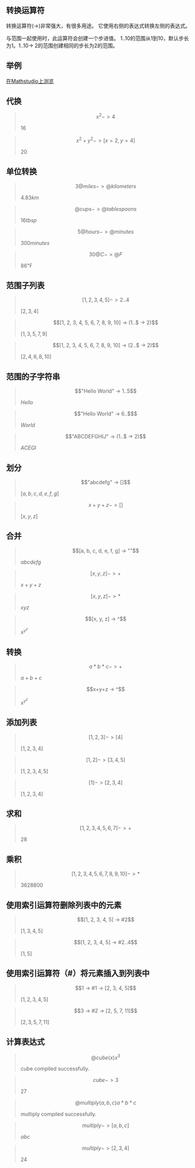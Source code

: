 ## 转换运算符

转换运算符(->)非常强大，有很多用途。 它使用右侧的表达式转换左侧的表达式。

与范围一起使用时，此运算符会创建一个步进值。 1..10的范围从1到10，默认步长为1。1..10-> 2的范围创建相同的步长为2的范围。


## 举例

[在Mathstudio上浏览](http://mathstud.io/?input[0]=eF4yIC0%2BIDQ%3D&input[1]=eF4yK3leMiAtPiBbeD0yLHk9NF0%3D&input[2]=M0BtaWxlcyAtPiBAa2lsb21ldGVycw%3D%3D&input[3]=QGN1cHMgLT4gQHRhYmxlc3Bvb25z&input[4]=NUBob3VycyAtPiBAbWludXRlcw%3D%3D&input[5]=MzBAQyAtPiBARg%3D%3D&input[6]=WzEsMiwzLDQsNV0gLT4gMi4uNA%3D%3D&input[7]=WzEsMiwzLDQsNSw2LDcsOCw5LDEwXSAtPiAoMS4uJCAtPiAyKQ%3D%3D&input[8]=WzEsMiwzLDQsNSw2LDcsOCw5LDEwXSAtPiAoMi4uJCAtPiAyKQ%3D%3D&input[9]=IkhlbGxvIFdvcmxkIiAtPiAxLi41&input[10]=IkhlbGxvIFdvcmxkIiAtPiA2Li4k&input[11]=IkFCQ0RFRkdISUoiIC0%2BICgxLi4kIC0%2BIDIp&input[12]=ImFiY2RlZmciIC0%2BIFtd&input[13]=eCt5K3ogLT4gW10%3D&input[14]=W2EsYixjLGQsZSxmLGddIC0%2BICIi&input[15]=W3gseSx6XSAtPiAr&input[16]=W3gseSx6XSAtPiAq&input[17]=W3gseSx6XSAtPiBe&input[18]=eCt5K3ogLT4gXg%3D%3D&input[19]=YSpiKmMgLT4gKw%3D%3D&input[20]=WzEsMiwzXSAtPiBbNF0%3D&input[21]=WzEsMl0gLT4gWzMsNCw1XQ%3D%3D&input[22]=WzFdIC0%2BIFsyLDMsNF0%3D&input[23]=WzEsMiwzLDQsNSw2LDddIC0%2BICs%3D&input[24]=WzEsMiwzLDQsNSw2LDcsOCw5LDEwXSAtPiAq&input[25]=WzEsMiwzLDQsNV0gLT4gIzI%3D&input[26]=WzEsMiwzLDQsNV0gLT4gIzIuLjQ%3D&input[27]=MSAtPiAjMSAtPiBbMiwzLDQsNV0%3D&input[28]=MyAtPiAjMiAtPiBbMiw1LDcsMTFd&input[29]=QGN1YmUoeCkNCnheMw%3D%3D&input[30]=Y3ViZSAtPiAz&input[31]=QG11bHRpcGx5KGEsYixjKQ0KYSpiKmM%3D&input[32]=bXVsdGlwbHkgLT4gW2EsYixjXQ%3D%3D&input[33]=bXVsdGlwbHkgLT4gWzIsMyw0XQ%3D%3D)


## 代换


> ```math
> x^2 -> 4
> ```
>
> $16$

> ```math
> x^2+y^2 -> [x=2, y=4]
> ```
>
> $20$

## 单位转换

> ```math
> 3@miles -> @kilometers
> ```
>
> $4.83km$

> ```math
> @cups -> @tablespoons
> ```
>
> $16tbsp$

> ```math
> 5@hours -> @minutes
> ```
>
> $300minutes$

> ```math
> 30@C -> @F
> ```
>
> $86℉$

## 范围子列表

> ```math
> [1, 2, 3, 4, 5] -> 2..4
> ```
>
> $[2,3,4]$

> ```math
> [1, 2, 3, 4, 5, 6, 7, 8, 9, 10] -> (1..$ -> 2)
> ```
>
> $[1,3,5,7,9]$

> ```math
> [1, 2, 3, 4, 5, 6, 7, 8, 9, 10] -> (2..$ -> 2)
> ```
>
> $[2,4,6,8,10]$

## 范围的子字符串

> ```math
> "Hello World" -> 1..5
> ```
>
> $Hello$

> ```math
> "Hello World" -> 6..$
> ```
>
> $World$

> ```math
> "ABCDEFGHIJ" -> (1..$ -> 2)
> ```
>
> $ACEGI$

## 划分

> ```math
> "abcdefg" -> []
> ```
>
> $[a,b,c,d,e,f,g]$

> ```math
> x+y+z -> []
> ```
>
> $[x,y,z]$


## 合并

> ```math
> [a, b, c, d, e, f, g] -> ""
> ```
>
> $abcdefg$

> ```math
> [x, y, z] -> +
> ```
>
> $x+y+z$

> ```math
> [x, y, z] -> *
> ```
>
> $xyz$

> ```math
> [x, y, z] -> ^
> ```
>
> ${x^{{y^z}}}$

## 转换
> ```math
> a*b*c -> +
> ```
>
> $a+b+c$

> ```math
> x+y+z -> ^
> ```
>
> ${x^{{y^z}}}$

## 添加列表


> ```math
> [1, 2, 3] -> [4]
> ```
>
> $[1,2,3,4]$

> ```math
> [1, 2] -> [3, 4, 5]
> ```
>
> $[1,2,3,4,5]$

> ```math
> [1] -> [2, 3, 4]
> ```
>
> $[1,2,3,4]$

## 求和


> ```math
> [1, 2, 3, 4, 5, 6, 7] -> +
> ```
>
> $28$

## 乘积

> ```math
> [1, 2, 3, 4, 5, 6, 7, 8, 9, 10] -> *
> ```
>
> $3 628 800$

## 使用索引运算符删除列表中的元素

> ```math
> [1, 2, 3, 4, 5] -> #2
> ```
>
> $[1,3,4,5]$

> ```math
> [1, 2, 3, 4, 5] -> #2..4
> ```
>
> $[1,5]$

## 使用索引运算符（#）将元素插入到列表中


> ```math
> 1 -> #1 -> [2, 3, 4, 5]
> ```
>
> $[1,2,3,4,5]$


> ```math
> 3 -> #2 -> [2, 5, 7, 11]
> ```
>
> $[2,3,5,7,11]$

## 计算表达式

> ```math
> @cube(x)
> x^3
> ```
>
> cube compiled successfully.


> ```math
> cube -> 3
> ```
>
> $27$

> ```math
> @multiply(a, b, c)
> a*b*c
> ```
>
> multiply compiled successfully.


> ```math
> multiply -> [a, b, c]
> ```
>
> $abc$

> ```math
> multiply -> [2, 3, 4]
> ```
>
> $24$